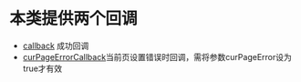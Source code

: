 # 本类提供两个回调

- [callback](./success-callback.html) 成功回调
- [curPageErrorCallback](./cur-page-error-callback.html)当前页设置错误时回调，需将参数curPageError设为true才有效